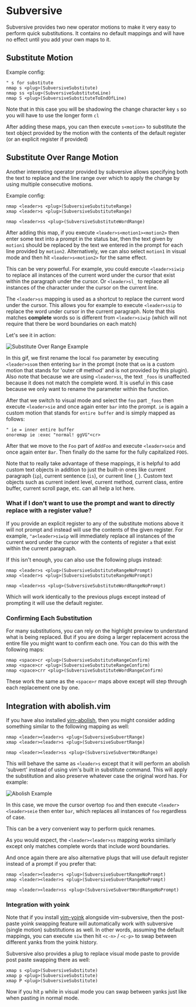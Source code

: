 
# Subversive

Subversive provides two new operator motions to make it very easy to perform quick substitutions.  It contains no default mappings and will have no effect until you add your own maps to it.

## Substitute Motion

Example config:

```viml
" s for substitute
nmap s <plug>(SubversiveSubstitute)
nmap ss <plug>(SubversiveSubstituteLine)
nmap S <plug>(SubversiveSubstituteToEndOfLine)
```

Note that in this case you will be shadowing the change character key `s` so you will have to use the longer form `cl`

After adding these maps, you can then execute `s<motion>` to substitute the text object provided by the motion with the contents of the default register (or an explicit register if provided)

## Substitute Over Range Motion

Another interesting operator provided by subversive allows specifying both the text to replace and the line range over which to apply the change by using multiple consecutive motions.

Example config:

```viml
nmap <leader>s <plug>(SubversiveSubstituteRange)
xmap <leader>s <plug>(SubversiveSubstituteRange)

nmap <leader>ss <plug>(SubversiveSubstituteWordRange)
```

After adding this map, if you execute `<leader>s<motion1><motion2>` then enter some text into a prompt in the status bar, then the text given by `motion1` should be replaced by the text we entered in the prompt for each line provided by `motion2`.  Alternatively, we can also select `motion1` in visual mode and then hit `<leader>s<motion2>` for the same effect.

This can be very powerful. For example, you could execute `<leader>siwip` to replace all instances of the current word under the cursor that exist within the paragraph under the cursor.  Or `<leader>sl_` to replace all instances of the character under the cursor on the current line.

The `<leader>ss` mapping is used as a shortcut to replace the current word under the cursor.  This allows you for example to execute `<leader>ssip` to replace the word under cursor in the current paragraph.  Note that this matches **complete** words so is different from `<leader>siwip` (which will not require that there be word boundaries on each match)

Let's see it in action:

![Substitute Over Range Example](https://i.imgur.com/0qh2sOU.gif)

In this gif, we first rename the local `foo` parameter by executing `<leader>ssom` then entering `bar` in the prompt (note that `om` is a custom motion that stands for 'outer c# method' and is not provided by this plugin).  Also note that because we are using `<leader>ss`, the text `_foos` is unaffected because it does not match the complete word.  It is useful in this case because we only want to rename the parameter within the function.

After that we switch to visual mode and select the `foo` part `_foos` then execute `<leader>sie` and once again enter `bar` into the prompt.  `ie` is again a custom motion that stands for `entire buffer` and is simply mapped as follows:

```viml
" ie = inner entire buffer
onoremap ie :exec "normal! ggVG"<cr>
```

After that we move to the `Foo` part of `AddFoo` and execute `<leader>seie` and once again enter `Bar`.  Then finally do the same for the fully capitalized `FOOS`.

Note that to really take advantage of these mappings, it is helpful to add custom text objects in addition to just the built-in ones like current paragraph (`ip`), current sentence (`is`), or current line (`_`).  Custom text objects such as current indent level, current method, current class, entire buffer, current scroll page, etc. can all help a lot here.

### What if I don't want to use the prompt and want to directly replace with a register value?

If you provide an explicit register to any of the substitute motions above it will not prompt and instead will use the contents of the given register.  For example, `"a<leader>siwip` will immediately replace all instances of the current word under the cursor with the contents of register `a` that exist within the current paragraph.

If this isn't enough, you can also use the following plugs instead:

```viml
nmap <leader>s <plug>(SubversiveSubstituteRangeNoPrompt)
xmap <leader>s <plug>(SubversiveSubstituteRangeNoPrompt)

nmap <leader>ss <plug>(SubversiveSubstituteWordRangeNoPrompt)
```

Which will work identically to the previous plugs except instead of prompting it will use the default register.

### Confirming Each Substitution

For many substitutions, you can rely on the highlight preview to understand what is being replaced. But if you are doing a larger replacement across the entire file you might want to confirm each one.  You can do this with the following maps:

```viml
nmap <space>cr <plug>(SubversiveSubstituteRangeConfirm)
xmap <space>cr <plug>(SubversiveSubstituteRangeConfirm)
nmap <space>crr <plug>(SubversiveSubstituteWordRangeConfirm)
```

These work the same as the `<space>r` maps above except will step through each replacement one by one.

## Integration with abolish.vim

If you have also installed [vim-abolish](https://github.com/tpope/vim-abolish), then you might consider adding something similar to the following mapping as well:

```viml
nmap <leader><leader>s <plug>(SubversiveSubvertRange)
xmap <leader><leader>s <plug>(SubversiveSubvertRange)

nmap <leader><leader>ss <plug>(SubversiveSubvertWordRange)
```

This will behave the same as `<leader>s` except that it will perform an abolish 'subvert' instead of using vim's built in substitute command.  This will apply the substitution and also preserve whatever case the original word has.  For example:

![Abolish Example](https://i.imgur.com/qMfYjBD.gif)

In this case, we move the cursor overtop `foo` and then execute `<leader><leader>seie` then enter `bar`, which replaces all instances of `foo` regardless of case.

This can be a very convenient way to perform quick renames.

As you would expect, the `<leader><leader>ss` mapping works similarly except only matches complete words that include word boundaries.

And once again there are also alternative plugs that will use default register instead of a prompt if you prefer that:

```viml
nmap <leader><leader>s <plug>(SubversiveSubvertRangeNoPrompt)
xmap <leader><leader>s <plug>(SubversiveSubvertRangeNoPrompt)

nmap <leader><leader>ss <plug>(SubversiveSubvertWordRangeNoPrompt)
```

### Integration with yoink

Note that if you install [vim-yoink](https://github.com/svermeulen/vim-yoink) alongside vim-subversive, then the post-paste yoink swapping feature will automatically work with subversive (single motion) substitutions as well.  In other words, assuming the default mappings, you can execute `siw` then hit `<c-n>` / `<c-p>` to swap between different yanks from the yoink history.

Subversive also provides a plug to replace visual mode paste to provide post paste swapping there as well:

```viml
xmap s <plug>(SubversiveSubstitute)
xmap p <plug>(SubversiveSubstitute)
xmap P <plug>(SubversiveSubstitute)
```

Now if you hit `p` while in visual mode you can swap between yanks just like when pasting in normal mode.

